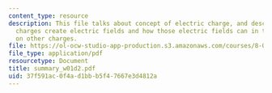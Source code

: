 ```yaml
---
content_type: resource
description: This file talks about concept of electric charge, and describe both how
  charges create electric fields and how those electric fields can in turn exert forces
  on other charges.
file: https://ol-ocw-studio-app-production.s3.amazonaws.com/courses/8-02-physics-ii-electricity-and-magnetism-spring-2007/37f591ac0f4ad1bbb5f47667e3d4812a_summary_w01d2.pdf
file_type: application/pdf
resourcetype: Document
title: summary_w01d2.pdf
uid: 37f591ac-0f4a-d1bb-b5f4-7667e3d4812a
---
```

